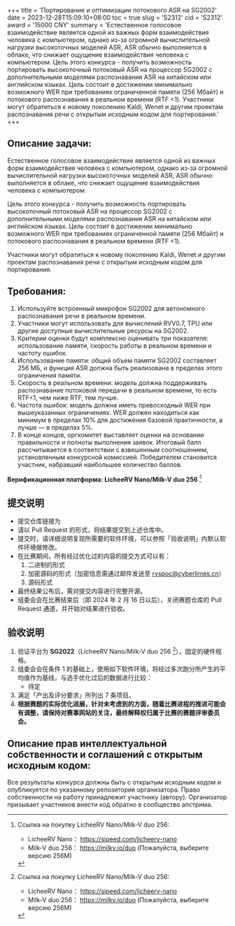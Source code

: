 +++
title = 'Портирование и оптимизации потокового ASR на SG2002'
date = 2023-12-28T15:09:10+08:00
toc = true
slug = 'S2312'
cid = 'S2312'
award = '15000 CNY'
summary = 'Естественное голосовое взаимодействие является одной из важных форм взаимодействия человека с компьютером, однако из-за огромной вычислительной нагрузки высокоточных моделей ASR, ASR обычно выполняется в облаке, что снижает ощущение взаимодействия человека с компьютером. Цель этого конкурса - получить возможность портировать высокоточный потоковый ASR на процессор SG2002 с дополнительными моделями распознавания ASR на китайском или английском языках. Цель состоит в достижении минимально возможного WER при требованиях ограниченной памяти (256 Мбайт) и потокового распознавания в реальном времени (RTF <1). Участники могут обратиться к новому поколению Kaldi, Wenet и другим проектам распознавания речи с открытым исходным кодом для портирования.'
+++

## Описание задачи:

Естественное голосовое взаимодействие является одной из важных форм взаимодействия человека с компьютером, однако из-за огромной вычислительной нагрузки высокоточных моделей ASR, ASR обычно выполняется в облаке, что снижает ощущение взаимодействия человека с компьютером.

Цель этого конкурса - получить возможность портировать высокоточный потоковый ASR на процессор SG2002 с дополнительными моделями распознавания ASR на китайском или английском языках. Цель состоит в достижении минимально возможного WER при требованиях ограниченной памяти (256 Мбайт) и потокового распознавания в реальном времени (RTF <1).

Участники могут обратиться к новому поколению Kaldi, Wenet и другим проектам распознавания речи с открытым исходным кодом для портирования.

## Требования:

1. Используйте встроенный микрофон SG2002 для автономного распознавания речи в реальном времени.
2. Участники могут использовать для вычислений RVV0.7, TPU или другие доступные вычислительные ресурсы на SG2002.
3. Критерии оценки будут комплексно оценивать три показателя: использование памяти, скорость работы в реальном времени и частоту ошибок.
4. Использование памяти: общий объем памяти SG2002 составляет 256 МБ, и функция ASR должна быть реализована в пределах этого ограничения памяти.
5. Скорость в реальном времени: модель должна поддерживать распознавание потоковой передачи в реальном времени, то есть RTF<1, чем ниже RTF, тем лучше.
6. Частота ошибок: модель должна иметь превосходный WER при вышеуказанных ограничениях. WER должен находиться как минимум в пределах 10% для достижения базовой практичности, а лучше — в пределах 5%.
7. В конце концов, оргкомитет выставляет оценки на основании правильности и полноты выполнения заявок. Итоговый балл рассчитывается в соответствии с взвешенным соотношением, установленным конкурсной комиссией. Победителем становится участник, набравший наибольшее количество баллов.

**Верификационная платформа: LicheeRV Nano/Milk-V duo 256** [^1]

## 提交说明

* 提交仓库链接为 <TBA>
* 请以 Pull Request 的形式，将结果提交到上述仓库中。
* 提交时，请详细说明复现所需要的软件环境，可以参照「验收说明」内默认软件环境做修改。
* 在比赛期间，所有经过优化过的内容的提交方式可以有：
  1. 二进制的形式
  2. 加密源码的形式（加密信息需通过邮件发送至 rvspoc@cyberlimes.cn）
  3. 源码形式
* 最终结果公布后，需对提交内容进行完整开源。
* 组委会会在比赛结束后（即 2024 年 2 月 16 日以后），关闭赛题仓库的 Pull Request 通道，并开始对结果进行验收。

## 验收说明

1. 验证平台为 **SG2022**（LicheeRV Nano/Milk-V duo 256 [^1]），固定的硬件规格。
2. 组委会会在条件 1 的基础上，使用如下软件环境，将经过多次跑分所产生的平均值作为基线，与选手优化过后的数据进行比较：
   - 待定
3. 满足「产出及评分要求」所列出 7 条项目。
4. **根据赛题的实际优化进展，针对未考虑到的方面，随着比赛进程的推进可能会有调整，请保持对赛事网站的关注，最终解释权归属于比赛的赛题评审委员会。**

## Описание прав интеллектуальной собственности и соглашений с открытым исходным кодом:

Все результаты конкурса должны быть с открытым исходным кодом и опубликуется по указанному репозитория организатора. Право собственности на работу принадлежит участнику (автору). Организатор призывает участников внести код обратно в сообщество апстрима.


[^1]: Ссылка на покупку LicheeRV Nano/Milk-V duo 256:
      - LicheeRV Nano： https://sipeed.com/licheerv-nano
      - Milk-V duo 256： https://milkv.io/duo (Пожалуйста, выберите версию 256M)
